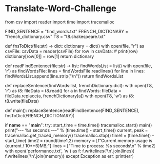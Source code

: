 # Translate-Word-Challenge
from csv import reader
import time
import tracemalloc

FIND_SENTENCE = "find_words.txt"
FRENCH_DICTIONARY = "french_dictionary.csv"
T8 = "t8.shakespeare.txt"

def fnsToDict(file:str) -> dict:
    dictionary = dict()
    with open(file, "r") as csvFile:
        csvData = reader(csvFile)
        for row in csvData:
           # print(row)
            dictionary[row[0]] = row[1]
    return dictionary

def readFindSentence(file:str) -> list:
    findWordsList = list()
    with open(file, 'r') as findWordsFile:
        lines = findWordsFile.readlines()
        for line in lines:
            findWordsList.append(line.strip("\n"))
    return findWordsList

def replaceSentence(findWords:list, frenchDictionary:dict):
    with open(T8, 'r') as t8:
        fileData = t8.read()
    for a in findWords:
        fileData = fileData.replace(a, frenchDictionary[a])
    with open(T8, 'w') as t8:
        t8.write(fileData)

def main():
    replaceSentence(readFindSentence(FIND_SENTENCE), fnsToDict(FRENCH_DICTIONARY))

if __name__ == "__main__":
    try:
        start_time = time.time()
        tracemalloc.start()
        main()
        print("--- %s seconds ---" % (time.time() - start_time))
        current, peak = tracemalloc.get_traced_memory()
        tracemalloc.stop()
        time1 = (time.time() - start_time)
        time2 = round(time1,2)
        memory = [f"Current memory usage is {current / 10**6}MB;"]
        lines = ["Time to process: %s seconds\n" % time2]
        with open('performance.txt', 'w') as f:
            f.writelines('\n'.join(lines))
            f.writelines('\n'.join(memory))
    except Exception as err:
        print(err)

